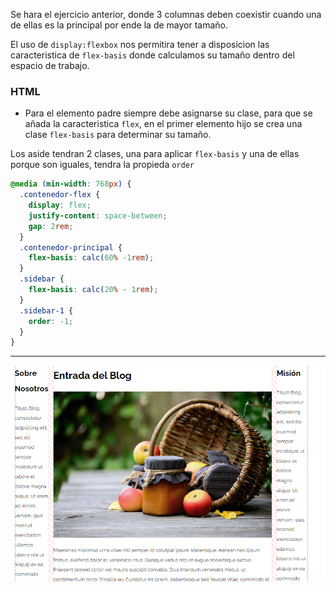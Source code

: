 Se hara el ejercicio anterior, donde 3 columnas deben coexistir cuando una de ellas es la principal por ende la de mayor tamaño.

El uso de `display:flexbox` nos permitira tener a disposicion las caracteristica de `flex-basis` donde calculamos su tamaño dentro del espacio de trabajo.

### HTML

- Para el elemento padre siempre debe asignarse su clase, para que se añada la caracteristica `flex`, en el primer elemento hijo se crea una clase `flex-basis` para determinar su tamaño.

Los aside tendran 2 clases, una para aplicar `flex-basis` y una de ellas porque son iguales, tendra la propieda `order`

```css
@media (min-width: 768px) {
  .contenedor-flex {
    display: flex;
    justify-content: space-between;
    gap: 2rem;
  }
  .contenedor-principal {
    flex-basis: calc(60% -1rem);
  }
  .sidebar {
    flex-basis: calc(20% - 1rem);
  }
  .sidebar-1 {
    order: -1;
  }
}
```

---

![columnas flexbox](/patternDesign/examples/06-3columnas_flexbox/img/flexbox.png)
